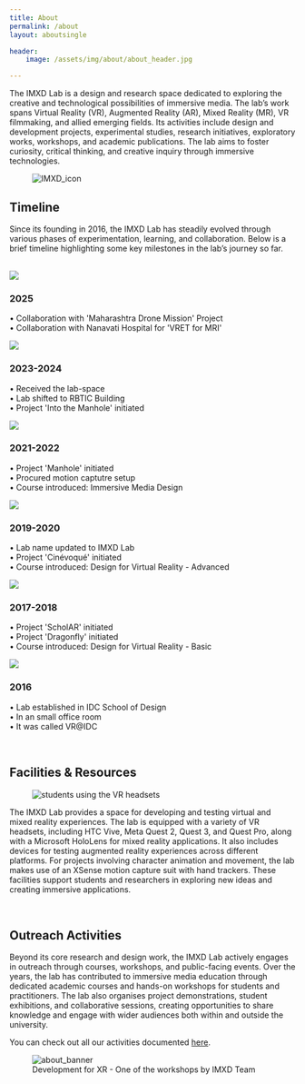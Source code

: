 ```yaml
---
title: About
permalink: /about
layout: aboutsingle

header:
    image: /assets/img/about/about_header.jpg

---
```


The IMXD Lab is a design and research space dedicated to exploring the creative and technological possibilities of immersive media. The lab’s work spans Virtual Reality (VR), Augmented Reality (AR), Mixed Reality (MR), VR filmmaking, and allied emerging fields. Its activities include design and development projects, experimental studies, research initiatives, exploratory works, workshops, and academic publications. The lab aims to foster curiosity, critical thinking, and creative inquiry through immersive technologies.

<figure class="align-center" style="max-width:400px;">
  <img src="{{ site.url }}{{ site.baseurl }}/assets/img/about/imxd_icon.png" alt="IMXD_icon">
</figure> 

## Timeline

Since its founding in 2016, the IMXD Lab has steadily evolved through various phases of experimentation, learning, and collaboration. Below is a brief timeline highlighting some key milestones in the lab’s journey so far.

<br>

<div class="timeline">
  <div class="timeline_container">
    <div class="content">
      <div id="t_image"><img src="/assets/img/about/about_timeline6.jpg"></div> 
      <div id="t_text">
      <h3>2025</h3>
      <p>• Collaboration with 'Maharashtra Drone Mission' Project<br>
         • Collaboration with Nanavati Hospital for 'VRET for MRI'<br></p>
      </div>
    </div>
  </div>
  <div class="timeline_container">
    <div class="content">
      <div id="t_image"><img src="/assets/img/about/about_timeline5.jpg"></div> 
      <div id="t_text">
      <h3>2023-2024</h3>
      <p>• Received the lab-space<br>
         • Lab shifted to RBTIC Building<br>
         • Project 'Into the Manhole' initiated</p>
      </div>
    </div>
  </div>
  <div class="timeline_container">
    <div class="content">
      <div id="t_image"><img src="/assets/img/about/about_timeline4.jpg"></div> 
      <div id="t_text">
      <h3>2021-2022</h3>
      <p>• Project 'Manhole' initiated<br>
         • Procured motion captutre setup<br>
         • Course introduced: Immersive Media Design</p>
      </div>
    </div>
  </div>
  <div class="timeline_container">
    <div class="content">
      <div id="t_image"><img src="/assets/img/about/about_timeline3.jpg"></div> 
      <div id="t_text">   
      <h3>2019-2020</h3>
      <p>• Lab name updated to IMXD Lab<br>
         • Project 'Cinévoqué' initiated<br>
         • Course introduced: Design for Virtual Reality - Advanced</p>
      </div>
    </div>
  </div>
  <div class="timeline_container">
    <div class="content">
     <div id="t_image"><img src="/assets/img/about/about_timeline2.jpg"></div> 
     <div id="t_text">   
      <h3>2017-2018</h3>
      <p>• Project 'ScholAR' initiated<br>
         • Project 'Dragonfly' initiated<br>
         • Course introduced: Design for Virtual Reality - Basic</p>
      </div>
    </div>
  </div>
  <div class="timeline_container">
    <div class="content">
      <div id="t_image"><img src="/assets/img/about/about_timeline1.jpg"></div> 
      <div id="t_text">
      <h3>2016</h3>
      <p>• Lab established in IDC School of Design<br>
         • In an small office room<br>
         • It was called VR@IDC</p>
      </div>
    </div>
  </div>
</div>

<br>

## Facilities & Resources

<figure class="align-center" style="width:100%;">
  <img src="{{ site.url }}{{ site.baseurl }}/assets/img/about/about1.jpg" alt="students using the VR headsets">
</figure> 

The IMXD Lab provides a space for developing and testing virtual and mixed reality experiences. The lab is equipped with a variety of VR headsets, including HTC Vive, Meta Quest 2, Quest 3, and Quest Pro, along with a Microsoft HoloLens for mixed reality applications. It also includes devices for testing augmented reality experiences across different platforms. For projects involving character animation and movement, the lab makes use of an XSense motion capture suit with hand trackers. These facilities support students and researchers in exploring new ideas and creating immersive applications.

<br>

## Outreach Activities

Beyond its core research and design work, the IMXD Lab actively engages in outreach through courses, workshops, and public-facing events. Over the years, the lab has contributed to immersive media education through dedicated academic courses and hands-on workshops for students and practitioners. The lab also organises project demonstrations, student exhibitions, and collaborative sessions, creating opportunities to share knowledge and engage with wider audiences both within and outside the university.

You can check out all our activities documented [here](/activities). 

<figure class="align-center" style="width:100%;">
  <img src="{{ site.url }}{{ site.baseurl }}/assets/img/about/about3.jpg" alt="about_banner">
    <figcaption>Development for XR - One of the workshops by IMXD Team</figcaption>
</figure> 
